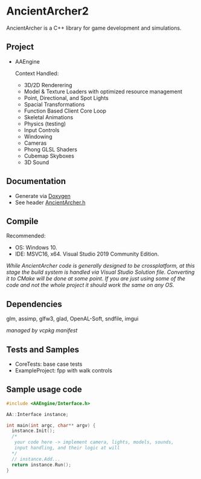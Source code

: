 # AncientArcher2

AncientArcher is a C++ library for game development and simulations.

## Project
 
 - AAEngine

   Context Handled: 
    - 3D/2D Renderering
    - Model & Texture Loaders with optimized resource management 
    - Point, Directional, and Spot Lights
    - Spacial Transformations
    - Function Based Client Core Loop
    - Skeletal Animations
    - Physics (testing)
    - Input Controls
    - Windowing
    - Cameras
    - Phong GLSL Shaders
    - Cubemap Skyboxes
    - 3D Sound

## Documentation

  - Generate via [Doxygen](https://www.doxygen.nl/index.html)
  - See header [AncientArcher.h](AAEngine/include/AncientArcher/AncientArcher.h)

## Compile

Recommended: 
 - OS: Windows 10.
 - IDE: MSVC16, x64. Visual Studio 2019 Community Edition.

*While AncientArcher code is generally designed to be crossplatform, at this stage the build system is handled via Visual Studio Solution file. Converting it to CMake will be done at some point. If you are just using some of the code and not the whole project it should work the same on any OS.*

## Dependencies

glm, assimp, glfw3, glad, OpenAL-Soft, sndfile, imgui

*managed by vcpkg manifest*

## Tests and Samples

- CoreTests: base case tests
- ExampleProject: fpp with walk controls

## Sample usage code

```cpp
#include <AAEngine/Interface.h>

AA::Interface instance;

int main(int argc, char** argv) {
  instance.Init();
  /* 
   your code here -> implement camera, lights, models, sounds, 
   input handling, and their logic at will 
  */
  // instance.Add...
  return instance.Run();
}
```